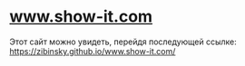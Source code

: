 # www.show-it.com
Этот сайт можно увидеть, перейдя последующей ссылке: https://zibinsky.github.io/www.show-it.com/
